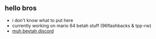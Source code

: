 ## hello bros

- i don't know what to put here
- currently working on mario 64 betah stuff (96flashbacks & tpp-rw)
- [muh beytah discord](https://discord.gg/rjWEDCqW4c)

<!--¡
**stalechilibeans/stalechilibeans** is a ✨ _special_ ✨ repository because its `README.md` (this file) appears on your GitHub profile.

Here are some ideas to get you started:

- 🔭 I’m currently working on ...
- 🌱 I’m currently learning ...
- 👯 I’m looking to collaborate on ...
- 🤔 I’m looking for help with ...
- 💬 Ask me about ...
- 📫 How to reach me: ...
- 😄 Pronouns: ...
- ⚡ Fun fact: ...
-->
